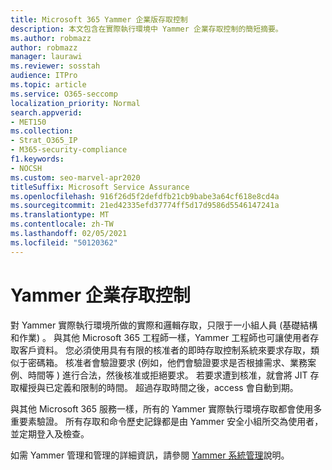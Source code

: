 ```yaml
---
title: Microsoft 365 Yammer 企業版存取控制
description: 本文包含在實際執行環境中 Yammer 企業存取控制的簡短摘要。
ms.author: robmazz
author: robmazz
manager: laurawi
ms.reviewer: sosstah
audience: ITPro
ms.topic: article
ms.service: O365-seccomp
localization_priority: Normal
search.appverid:
- MET150
ms.collection:
- Strat_O365_IP
- M365-security-compliance
f1.keywords:
- NOCSH
ms.custom: seo-marvel-apr2020
titleSuffix: Microsoft Service Assurance
ms.openlocfilehash: 916f26d5f2defdfb21cb9babe3a64cf618e8cd4a
ms.sourcegitcommit: 21ed42335efd37774ff5d17d9586d5546147241a
ms.translationtype: MT
ms.contentlocale: zh-TW
ms.lasthandoff: 02/05/2021
ms.locfileid: "50120362"
---
```

# <a name="yammer-enterprise-access-controls"></a>Yammer 企業存取控制 

對 Yammer 實際執行環境所做的實際和邏輯存取，只限于一小組人員 (基礎結構和作業) 。 與其他 Microsoft 365 工程師一樣，Yammer 工程師也可讓使用者存取客戶資料。 您必須使用具有有限的核准者的即時存取控制系統來要求存取，類似于密碼箱。 核准者會驗證要求 (例如，他們會驗證要求是否根據需求、業務案例、時間等 ) 進行合法，然後核准或拒絕要求。 若要求遭到核准，就會將 JIT 存取權授與已定義和限制的時間。 超過存取時間之後，access 會自動到期。

與其他 Microsoft 365 服務一樣，所有的 Yammer 實際執行環境存取都會使用多重要素驗證。 所有存取和命令歷史記錄都是由 Yammer 安全小組所交為使用者，並定期登入及檢查。

如需 Yammer 管理和管理的詳細資訊，請參閱 [Yammer 系統管理](/yammer/yammer-landing-page)說明。
